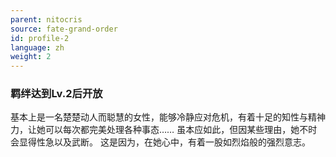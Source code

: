 ```yaml
---
parent: nitocris
source: fate-grand-order
id: profile-2
language: zh
weight: 2
---
```


### 羁绊达到Lv.2后开放

基本上是一名楚楚动人而聪慧的女性，能够冷静应对危机，有着十足的知性与精神力，让她可以每次都完美处理各种事态……
虽本应如此，但因某些理由，她不时会显得性急以及武断。
这是因为，在她心中，有着一股如烈焰般的强烈意志。
